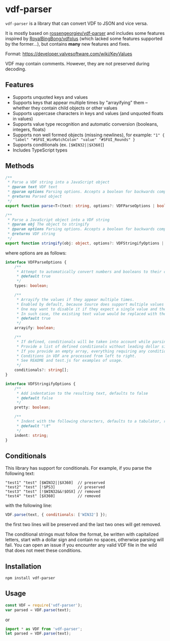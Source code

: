 # vdf-parser

`vdf-parser` is a library that can convert VDF to JSON and vice versa.

It is mostly based on [rossengeorgiev/vdf-parser](https://github.com/rossengeorgiev/vdf-parser) and includes some features inspired by [RoyalBingBong/vdfplus](https://github.com/RoyalBingBong/vdfplus) (which lacked some features supported by the former...), but contains **many** new features and fixes.

Format: https://developer.valvesoftware.com/wiki/KeyValues

VDF may contain comments. However, they are not preserved during decoding.

## Features

- Supports unquoted keys and values
- Supports keys that appear multiple times by "arrayifying" them – whether they contain child objects or other values
- Supports uppercase characters in keys and values (and unquoted floats in values)
- Supports value type recognition and automatic conversion (booleans, integers, floats)
- Supports non well formed objects (missing newlines), for example: `"1" { "label" "#SFUI_WinMatchColon" "value" "#SFUI_Rounds" }`
- Supports conditionals (ex. `[$WIN32||$X360]`)
- Includes TypeScript types

## Methods

```ts
/**
 * Parse a VDF string into a JavaScript object
 * @param text VDF text
 * @param options Parsing options. Accepts a boolean for backwards compatibility ("types" option defaulting to true)
 * @returns Parsed object
 */
export function parse<T>(text: string, options?: VDFParseOptions | boolean): T;

/**
 * Parse a JavaScript object into a VDF string
 * @param obj The object to stringify
 * @param options Parsing options. Accepts a boolean for backwards compatibility ("pretty" option defaulting to false)
 * @returns VDF string
 */
export function stringify(obj: object, options?: VDFStringifyOptions | boolean): string;
```

where options are as follows:

```ts
interface VDFParseOptions {
    /**
     * Attempt to automatically convert numbers and booleans to their correct types, defaults to true
     * @default true
     */
    types: boolean;

    /**
     * Arrayify the values if they appear multiple times.
     * Enabled by default, because Source does support multiple values with the same key (as separate entries).
     * One may want to disable it if they expect a single value and their code is not prepared for different cases.
     * In such case, the existing text value would be replaced with the new one, and existing object patched with the new values.
     * @default true
     */
    arrayify: boolean;

    /**
     * If defined, conditionals will be taken into account while parsing the VDF.
     * Provide a list of defined conditionals without leading dollar sign and any found conditionals will be validated against this list.
     * If you provide an empty array, everything requiring any conditional defined will be dropped.
     * Conditions in VDF are processed from left to right.
     * See README and test.js for examples of usage.
     */
    conditionals?: string[];
}

interface VDFStringifyOptions {
    /**
     * Add indentation to the resulting text, defaults to false
     * @default false
     */
    pretty: boolean;

    /**
     * Indent with the following characters, defaults to a tabulator, requires "pretty" to be set to true
     * @default "\t"
     */
    indent: string;
}
```

## Conditionals

This library has support for conditionals. For example, if you parse the following text:
```
"test1" "test" [$WIN32||$X360]  // preserved
"test2" "test" [!$PS3]          // preserved
"test3" "test" [!$WIN32&&!$OSX] // removed
"test4" "test" [$X360]          // removed
```
with the following line:
```js
VDF.parse(text, { conditionals: ['WIN32'] });
```
the first two lines will be preserved and the last two ones will get removed.

The conditional strings must follow the format, be written with capitalized letters, start with a dollar sign and contain no spaces, otherwise parsing will fail. You can open an issue if you encounter any valid VDF file in the wild that does not meet these conditions.  

## Installation

`npm install vdf-parser`

## Usage

```js
const VDF = require('vdf-parser');
var parsed = VDF.parse(text);
```

or

```js
import * as VDF from 'vdf-parser';
let parsed = VDF.parse(text);
```
